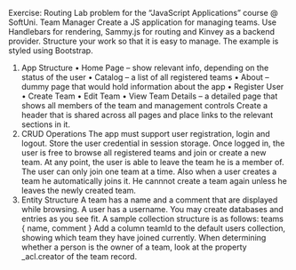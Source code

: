 Exercise: Routing 
Lab problem for the “JavaScript Applications” course @ SoftUni.
Team Manager
Create a JS application for managing teams. Use Handlebars for rendering, Sammy.js for routing and Kinvey as a backend provider. Structure your work so that it is easy to manage. The example is styled using Bootstrap.
1.	App Structure
•	Home Page – show relevant info, depending on the status of the user
•	Catalog – a list of all registered teams
•	About – dummy page that would hold information about the app
•	Register User
•	Create Team
•	Edit Team
•	View Team Details – a detailed page that shows all members of the team and management controls
Create a header that is shared across all pages and place links to the relevant sections in it.
2.	CRUD Operations
The app must support user registration, login and logout. Store the user credential in session storage. Once logged in, the user is free to browse all registered teams and join or create a new team. At any point, the user is able to leave the team he is a member of. The user can only join one team at a time. Also when a user creates a team he automatically joins it. He cannnot create a team again unless he leaves the newly created team.
3.	Entity Structure
A team has a name and a comment that are displayed while browsing. A user has a username. You may create databases and entries as you see fit. A sample collection structure is as follows:
teams {
  name,
  comment
}
Add a column teamId to the default users collection, showing which team they have joined currently. When determining whether a person is the owner of a team, look at the property _acl.creator of the team record.
